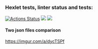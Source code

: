### Hexlet tests, linter status and tests:
[![Actions Status](https://github.com/ddm14159/java-project-71/actions/workflows/hexlet-check.yml/badge.svg)](https://github.com/ddm14159/java-project-71/actions)
<a href="https://codeclimate.com/github/ddm14159/java-project-71/maintainability"><img src="https://api.codeclimate.com/v1/badges/59ee561851d5f5c108d8/maintainability" /></a>
<a href="https://codeclimate.com/github/ddm14159/java-project-71/test_coverage"><img src="https://api.codeclimate.com/v1/badges/59ee561851d5f5c108d8/test_coverage" /></a>

#### Two json files comparison
https://imgur.com/a/dycTSPf
